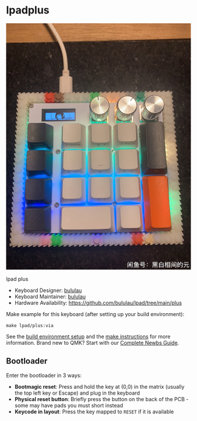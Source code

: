 # lpadplus

![lpadplus](https://github.com/bululau/lpad/blob/main/plus/IMG_0844.JPG)

lpad plus

* Keyboard Designer: [bululau](https://github.com/bululau)
* Keyboard Maintainer: [bululau](https://github.com/bululau)
* Hardware Availability: https://github.com/bululau/lpad/tree/main/plus

Make example for this keyboard (after setting up your build environment):

    make lpad/plus:via

See the [build environment setup](https://docs.qmk.fm/#/getting_started_build_tools) and the [make instructions](https://docs.qmk.fm/#/getting_started_make_guide) for more information. Brand new to QMK? Start with our [Complete Newbs Guide](https://docs.qmk.fm/#/newbs).


## Bootloader

Enter the bootloader in 3 ways:

* **Bootmagic reset**: Press and hold the key at (0,0) in the matrix (usually the top left key or Escape) and plug in the keyboard
* **Physical reset button**: Briefly press the button on the back of the PCB - some may have pads you must short instead
* **Keycode in layout**: Press the key mapped to `RESET` if it is available
